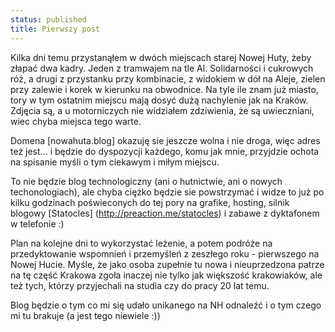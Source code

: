 ```yaml
---
status: published
title: Pierwszy post
---
```


Kilka dni temu przystanąłem w dwóch miejscach starej Nowej Huty, żeby złapać dwa kadry. Jeden z tramwajem na tle Al. 
Solidarności i cukrowych róż, a drugi z przystanku przy kombinacie, z widokiem w dół na Aleje, zielen przy zalewie i korek 
w kierunku na obwodnice. Na tyle ile znam już miasto, tory w tym ostatnim miejscu mają dosyć dużą 
nachylenie jak na Kraków. Zdjęcia są, a u motorniczych nie widziałem zdziwienia, że są uwieczniani, wiec chyba miejsca 
tego warte.

Domena [nowahuta.blog] okazuję sie jeszcze wolna i nie droga, więc adres też jest... i będzie do dyspozycji każdego, komu 
jak mnie, przyjdzie ochota na spisanie myśli o tym ciekawym i miłym miejscu.

To nie będzie blog technologiczny (ani o hutnictwie, ani o nowych techonologiach), ale chyba ciężko będzie sie powstrzymać 
i widze to już po kilku godzinach poświeconych do tej pory na grafike, hosting, silnik blogowy [Statocles] 
(http://preaction.me/statocles) i zabawe z dyktafonem w telefonie :)


Plan na kolejne dni to wykorzystać leżenie, a potem podróże na przedyktowanie wspomnień i przemyśleń z zeszłego roku - 
pierwszego na Nowej Hucie. Myśle, że jako osoba zupełnie tu nowa i nieuprzedzona patrze na tę część Krakowa zgoła inaczej 
nie tylko jak większość krakowiaków, ale też tych, którzy przyjechali na studia czy do pracy 20 lat temu. 

Blog będzie o tym co mi się udało unikanego na NH odnaleźć i o tym czego mi tu brakuje (a jest tego niewiele :))
